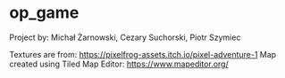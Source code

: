 # op_game

Project by: Michał Żarnowski, Cezary Suchorski, Piotr Szymiec

Textures are from: https://pixelfrog-assets.itch.io/pixel-adventure-1
Map created using Tiled Map Editor: https://www.mapeditor.org/
